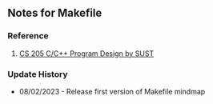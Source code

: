 ## Notes for Makefile

### Reference

1. [CS 205 C/C++ Program Design by SUST](https://github.com/ShiqiYu/CPP)


### Update History

* 08/02/2023 - Release first version of Makefile mindmap